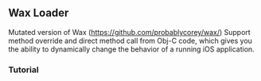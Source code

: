 ## Wax Loader
Mutated version of Wax (https://github.com/probablycorey/wax/)
Support method override and direct method call from Obj-C code, which gives you the ability to dynamically change the behavior of a running iOS application.
### Tutorial
